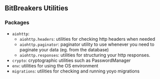 ## BitBreakers Utilities

### Packages

* `aiohttp`:
    * `aiohttp.headers`: utilities for checking http headers when needed
    * `aiohttp.paginator`: paginator utility to use whenever you need to paginate your data (eg. from the database)
    * `aiohttp.responses`: utilities for structuring your http responses. 
* `crypto`: cryptographic utilities such as PasswordManager
* `env`: utilities for using the OS environment
* `migrations`: utilities for checking and running yoyo migrations
 